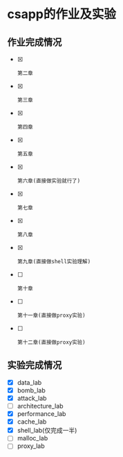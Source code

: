# csapp的作业及实验

## 作业完成情况

- [x]     第二章 
- [x]     第三章
- [x]     第四章
- [x]     第五章
- [x]     第六章(直接做实验就行了)
- [x]     第七章
- [x]     第八章
- [x]     第九章(直接做shell实验理解)
- [ ]     第十章
- [ ]     第十一章(直接做proxy实验)
- [ ]     第十二章(直接做proxy实验)


## 实验完成情况

- [x] data_lab
- [x] bomb_lab
- [x] attack_lab
- [ ] architecture_lab
- [x] performance_lab
- [x] cache_lab
- [x] shell_lab(仅完成一半)
- [ ] malloc_lab
- [ ] proxy_lab
